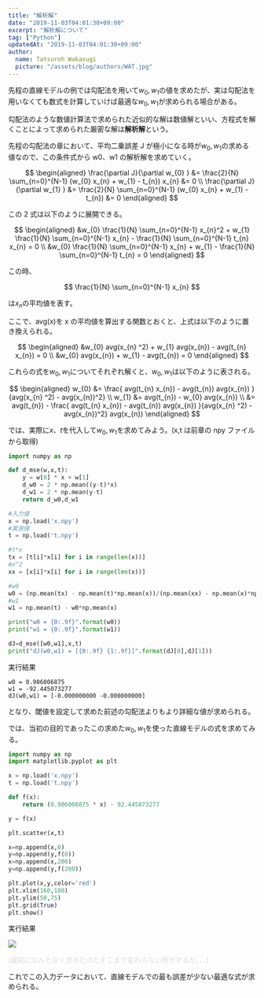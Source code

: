 ```yaml
---
title: "解析解"
date: "2019-11-03T04:01:30+09:00"
excerpt: "解析解について"
tag: ["Python"]
updatedAt: "2019-11-03T04:01:30+09:00"
author:
  name: Tatsuroh Wakasugi
  picture: "/assets/blog/authors/WAT.jpg"
---
```


先程の直線モデルの例では勾配法を用いて$w_{0},w_{1}$の値を求めたが、実は勾配法を用いなくても数式を計算していけば最適な$w_{0},w_{1}$が求められる場合がある。

勾配法のような数値計算法で求められた近似的な解は数値解といい、方程式を解くことによって求められた厳密な解は**解析解**という。

先程の勾配法の章において、平均二乗誤差 J が極小になる時が$w_{0},w_{1}$の求める値なので、この条件式から w0、w1 の解析解を求めていく。

$$
\begin{aligned}
 \frac{\partial J}{\partial w_{0} } &= \frac{2}{N} \sum_{n=0}^{N-1} (w_{0} x_{n} + w_{1} - t_{n}) x_{n}
  &= 0 \\
 \frac{\partial J}{\partial w_{1} } &= \frac{2}{N} \sum_{n=0}^{N-1} (w_{0} x_{n} + w_{1} - t_{n})
  &= 0
\end{aligned}
$$

この 2 式は以下のように展開できる。

$$
\begin{aligned}
 &w_{0} \frac{1}{N} \sum_{n=0}^{N-1} x_{n}^2  + w_{1} \frac{1}{N} \sum_{n=0}^{N-1} x_{n} - \frac{1}{N} \sum_{n=0}^{N-1} t_{n} x_{n}
  = 0 \\
 &w_{0} \frac{1}{N} \sum_{n=0}^{N-1} x_{n}  + w_{1} - \frac{1}{N} \sum_{n=0}^{N-1} t_{n}
  = 0
\end{aligned}
$$

この時、

$$
\frac{1}{N} \sum_{n=0}^{N-1} x_{n}
$$

は$x_{n}$の平均値を表す。

ここで、avg(x)を x の平均値を算出する関数とおくと、上式は以下のように置き換えられる。

$$
\begin{aligned}
 &w_{0} avg(x_{n} ^2) + w_{1} avg(x_{n}) - avg(t_{n} x_{n})
  = 0 \\
 &w_{0} avg(x_{n}) + w_{1} - avg(t_{n})
  = 0
\end{aligned}
$$

これらの式を$w_{0},w_{1}$についてそれぞれ解くと、$w_{0},w_{1}$は以下のように表される。

$$
\begin{aligned}
 w_{0} &= \frac{ avg(t_{n} x_{n}) - avg(t_{n}) avg(x_{n}) }{avg(x_{n} ^2) - avg(x_{n})^2} \\
 w_{1} &= avg(t_{n}) - w_{0} avg(x_{n}) \\
       &= avg(t_{n}) - \frac{ avg(t_{n} x_{n}) - avg(t_{n}) avg(x_{n}) }{avg(x_{n} ^2) - avg(x_{n})^2} avg(x_{n})
\end{aligned}
$$

では、実際に$x、t$を代入して$w_{0},w_{1}$を求めてみよう。(x,t は前章の npy ファイルから取得)

```python
import numpy as np

def d_mse(w,x,t):
    y = w[0] * x + w[1]
    d_w0 = 2 * np.mean((y-t)*x)
    d_w1 = 2 * np.mean(y-t)
    return d_w0,d_w1

#入力値
x = np.load('x.npy')
#実測値
t = np.load('t.npy')

#t*x
tx = [t[i]*x[i] for i in range(len(x))]
#x^2
xx = [x[i]*x[i] for i in range(len(x))]

#w0
w0 = (np.mean(tx) - np.mean(t)*np.mean(x))/(np.mean(xx) - np.mean(x)*np.mean(x))
#w1
w1 = np.mean(t) - w0*np.mean(x)

print("w0 = {0:.9f}".format(w0))
print("w1 = {0:.9f}".format(w1))

dJ=d_mse([w0,w1],x,t)
print("dJ(w0,w1) = [{0:.9f} {1:.9f}]".format(dJ[0],dJ[1]))
```

実行結果

```
w0 = 0.906006875
w1 = -92.445073277
dJ(w0,w1) = [-0.000000000 -0.000000000]
```

となり、閾値を設定して求めた前述の勾配法よりもより詳細な値が求められる。

では、当初の目的であったこの求めた$w_{0},w_{1}$を使った直線モデルの式を求めてみる。

```python
import numpy as np
import matplotlib.pyplot as plt

x = np.load('x.npy')
t = np.load('t.npy')

def f(x):
    return (0.906006875 * x) - 92.445073277

y = f(x)

plt.scatter(x,t)

x=np.append(x,0)
y=np.append(y,f(0))
x=np.append(x,200)
y=np.append(y,f(200))

plt.plot(x,y,color='red')
plt.xlim(160,180)
plt.ylim(50,75)
plt.grid(True)
plt.show()
```

実行結果

![](/assets/note/programming/102_machine_learning/1021_supervised_learning/10211_regression/analytical_solution/Figure_19.png)

<font color="#dcdcdc">(最初になんとなく求めたのとそこまで変わらない気がするが、、、)</font>

これでこの入力データにおいて、直線モデルでの最も誤差が少ない最適な式が求められる。
